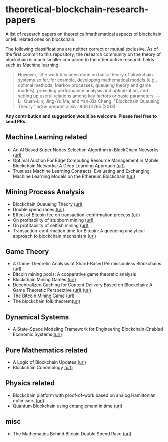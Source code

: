 # theoretical-blockchain-research-papers

A list of research papers on theoretical/mathematical aspects of blockchain or ML related ones on blockchain.

The following classifications are neither correct or mutual exclusive. As of the first commit to this repository,
the research community on the theory of blockchain is much smaller compared to the other active research fields such as Machine learning. 

> However, little work has been done on basic theory of blockchain systems so far, for example, developing mathematical models
> (e.g., optimal methods, Markov processes, queueing theory and game models), 
> providing performance analysis and optimization, and setting up useful relations among key factors or basic parameters. 
> — Li, Quan-Lin, Jing-Yu Ma, and Yan-Xia Chang. "Blockchain Queueing Theory." arXiv preprint arXiv:1808.01795 (2018).

**Any contribution and suggestion would be welcome. Please feel free to send PRs.**

## Machine Learning related
- An AI Based Super Nodes Selection Algorithm in BlockChain Networks [(url)](https://arxiv.org/abs/1808.00216)
- Optimal Auction For Edge Computing Resource Management in Mobile Blockchain Networks: A Deep Learning Approach [(url)](https://arxiv.org/abs/1711.02844)
- Trustless Machine Learning Contracts; Evaluating and Exchanging Machine Learning Models on the Ethereum Blockchain 
[(url)](https://arxiv.org/abs/1804.08230)

## Mining Process Analysis

- Blockchain Queueing Theory [(url)](https://arxiv.org/abs/1808.01795.pdf)
- Double spend races [(url)](https://arxiv.org/abs/1702.02867)
- Effect of Bitcoin fee on transaction-confirmation process [(url)](https://arxiv.org/abs/1604.00103)
- On profitability of stubborn mining [(url)](https://arxiv.org/abs/1808.01041)
- On profitability of selfish mining [(url)](https://arxiv.org/abs/1805.08281)
- Transaction-confirmation time for Bitcoin: A queueing analytical approach to blockchain mechanism
[(url)](https://link.springer.com/chapter/10.1007/978-3-319-68520-5_5)

## Game Theory 
- A Game-Theoretic Analysis of Shard-Based Permissionless Blockchains [(url)](https://arxiv.org/abs/1809.07307)
- Bitcoin mining pools: A cooperative game theoretic analysis
- Blockchain Mining Games [(url)](https://arxiv.org/abs/1607.02420)
- Decentralized Caching for Content Delivery Based on Blockchain: A Game Theoretic Perspective [(url)](https://arxiv.org/abs/1801.07604)
[(url)](https://www.microsoft.com/en-us/research/publication/bitcoin-mining-pools-a-cooperative-game-theoretic-analysis/)
- The Bitcoin Mining Game [(url)](https://papers.ssrn.com/sol3/papers.cfm?abstract_id=2407834)
- The blockchain folk theorem[(url)](https://www.tse-fr.eu/sites/default/files/TSE/documents/doc/wp/2017/wp_tse_817.pdf)

## Dynamical Systems
- A State-Space Modeling Framework for Engineering Blockchain-Enabled Economic Systems [(url)](https://arxiv.org/abs/1807.00955)


## Pure Mathematics related
- A Logic of Blockchain Updates [(url)](https://arxiv.org/abs/1707.01766)
- Blockchain Cohomology [(url)](https://arxiv.org/abs/1805.07047)

## Physics related
- Blockchain platform with proof-of-work based on analog Hamiltonian optimisers [(url)](https://arxiv.org/abs/1802.10091)
- Quantum Blockchain using entanglement in time [(url)](https://arxiv.org/pdf/1804.05979.pdf)

## misc

- The Mathematics Behind Bitcoin Double Spend Race [(url)](https://webusers.imj-prg.fr/~ricardo.perez-marco/blockchain/BitcoinP7.pdf)